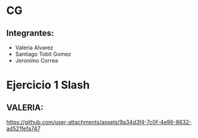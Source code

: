 # CG

## Integrantes: 
- Valeria Alvarez
- Santiago Tobit Gomez
- Jeronimo Correa


# Ejercicio 1 Slash

## VALERIA:



https://github.com/user-attachments/assets/9a34d3f4-7c0f-4e96-8632-ad521fefa747


